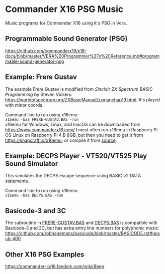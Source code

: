 # Commander X16 PSG Music
Music programs for Commander X16 using it's PSG in Vera.

## Programmable Sound Generator (PSG)
https://github.com/commanderx16/x16-docs/blob/master/VERA%20Programmer%27s%20Reference.md#programmable-sound-generator-psg

## Example: Frere Gustav
The example Frere Gustav is modified from *Sinclair ZX Spectrum BASIC Programming* by Steven Vickers:
https://worldofspectrum.org/ZXBasicManual/zxmanchap19.html. It's played with minor coords.

Command line to run using x16emu:  
`x16emu -bas FRERE-GUSTAV.BAS -run`  
x16emu for Windows, Linux, and macOS can be downloaded from https://www.commanderx16.com/
I most often run x16emu in Raspberry Pi OS Linux on Raspberry Pi 4 B 8GB, but then you need to get it from https://snapcraft.io/x16emu, or compile it
from [source](https://github.com/commanderx16/).

## Example: DECPS Player - VT520/VT525 Play Sound Simulator
This simulates the DECPS escape sequence using BASIC v2 DATA statements.

Command line to run using x16emu:  
`x16emu -bas DECPS.BAS -run`  

## Basicode-3 and 3C
The subroutine in [FRERE-GUSTAV.BAS](FRERE-GUSTAV.BAS) and [DECPS.BAS](DECPS.BAS) is compatible with Basicode-3 and 3C, but has extra entry 
line numbers for polyphonic music:
https://github.com/robhagemans/basicode/blob/master/BASICODE.rst#gosub-400

## Other X16 PSG Examples
https://commander-cx16.fandom.com/wiki/Beep
